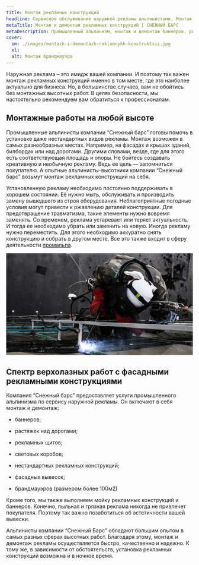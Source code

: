 ```yaml
---
title: Монтаж рекламных конструкций
headline: Сервисное обслуживание наружной рекламы альпинистами. Монтаж фасадных баннеров, вывесок, иллюминационных рекламных конструкций.
metaTitle: Монтаж и демонтаж рекламных конструкций | СНЕЖНЫЙ БАРС
metaDescription: Промышленный альпинизм, монтаж и демонтаж баннеров, рекламных конструкций в Виннице ☎+38 (096) 555-30-92 Снежный Барс
cover:
  sm: ./images/montazh-i-demontazh-reklamnykh-konstruktsii.jpg
  xl: 
  alt: Монтаж брандмауэра 
---
```

Наружная реклама – это имидж вашей компании. И поэтому так важен монтаж рекламных конструкций именно в том месте, где это наиболее актуально для бизнеса. Но, в большинстве случаев, вам не обойтись без монтажных высотных работ. В целях безопасности, мы настоятельно рекомендуем вам обратиться к профессионалам.

## Монтажные работы на любой высоте

Промышленные альпинисты компании “Снежный барс” готовы помочь в установке даже нестандартных видов рекламы. Монтаж возможен в самых разнообразных местах. Например, на фасадах и крышах зданий, билбордах или над дорогами. Другими словами, везде, где для этого есть соответствующая площадь и опоры. Не бойтесь создавать креативную и необычную рекламу. Ведь ее цель — запомниться покупателю. А опытные альпинисты-высотники компании “Снежный барс” возьмут монтаж рекламных конструкций на себя.

Установленную рекламу необходимо постоянно поддерживать в хорошем состоянии. Её нужно мыть, обслуживать и производить замену вышедшего из строя оборудования. Неблагоприятные погодные условия могут привести к ржавлению деталей конструкции. Для предотвращение травматизма, такие элементы нужно вовремя заменять. Со временем, реклама устаревает или теряет актуальность. И тогда ее необходимо убрать или заменить на новую. Иногда рекламу нужно переместить. Для этого необходимо аккуратно снять конструкцию и собрать в другом месте. Все это также входит в сферу деятельности [промальпа](/ru/blog/promyshlennyi-alpinizm/).

![Монтаж рекламного каркаса](./images/montazh-reklamnogo-karkasa.jpg)

## Спектр верхолазных работ с фасадными рекламными конструкциями

Компания “Снежный барс” предоставляет услуги промышленного альпинизма по сервису наружной рекламы. Он включают в себя монтаж и демонтаж:

- баннеров;

- растяжек над дорогами;

- рекламных щитов;

- световых коробов;

- нестандартных рекламных конструкций;

- фасадных вывесок;

- брандмауэров (размером более 100м2)

Кроме того, мы также выполняем мойку рекламных конструкций и баннеров. Конечно, пыльная и грязная реклама никогда не привлечет покупателя. Поэтому так важно позаботиться об эстетичности вашей вывески.

Альпинисты компании “Снежный Барс” обладают большим опытом в самых разных сферах высотных работ. Благодаря этому, монтаж и демонтаж рекламы осуществляется быстро, качественно и надежно. К тому же, в зависимости от обстоятельств, установка рекламных конструкций возможна и в ночное время.

